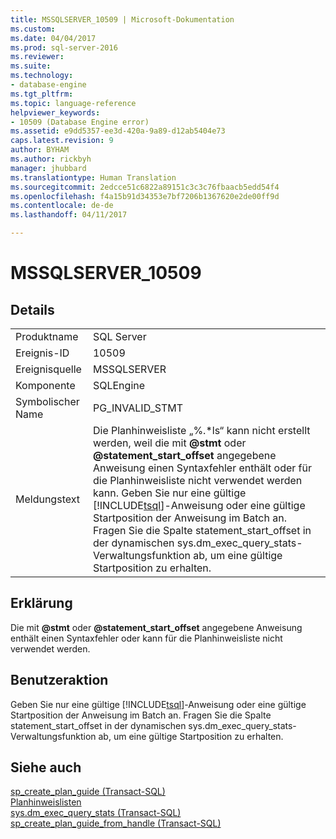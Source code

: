 ```yaml
---
title: MSSQLSERVER_10509 | Microsoft-Dokumentation
ms.custom: 
ms.date: 04/04/2017
ms.prod: sql-server-2016
ms.reviewer: 
ms.suite: 
ms.technology:
- database-engine
ms.tgt_pltfrm: 
ms.topic: language-reference
helpviewer_keywords:
- 10509 (Database Engine error)
ms.assetid: e9dd5357-ee3d-420a-9a89-d12ab5404e73
caps.latest.revision: 9
author: BYHAM
ms.author: rickbyh
manager: jhubbard
ms.translationtype: Human Translation
ms.sourcegitcommit: 2edcce51c6822a89151c3c3c76fbaacb5edd54f4
ms.openlocfilehash: f4a15b91d34353e7bf7206b1367620e2de00ff9d
ms.contentlocale: de-de
ms.lasthandoff: 04/11/2017

---
```

# <a name="mssqlserver10509"></a>MSSQLSERVER_10509
  
## <a name="details"></a>Details  
  
|||  
|-|-|  
|Produktname|SQL Server|  
|Ereignis-ID|10509|  
|Ereignisquelle|MSSQLSERVER|  
|Komponente|SQLEngine|  
|Symbolischer Name|PG_INVALID_STMT|  
|Meldungstext|Die Planhinweisliste „%.\*ls“ kann nicht erstellt werden, weil die mit **@stmt** oder **@statement_start_offset** angegebene Anweisung einen Syntaxfehler enthält oder für die Planhinweisliste nicht verwendet werden kann. Geben Sie nur eine gültige [!INCLUDE[tsql](../../includes/tsql-md.md)]-Anweisung oder eine gültige Startposition der Anweisung im Batch an. Fragen Sie die Spalte statement_start_offset in der dynamischen sys.dm_exec_query_stats-Verwaltungsfunktion ab, um eine gültige Startposition zu erhalten.|  
  
## <a name="explanation"></a>Erklärung  
Die mit **@stmt** oder **@statement_start_offset** angegebene Anweisung enthält einen Syntaxfehler oder kann für die Planhinweisliste nicht verwendet werden.  
  
## <a name="user-action"></a>Benutzeraktion  
Geben Sie nur eine gültige [!INCLUDE[tsql](../../includes/tsql-md.md)]-Anweisung oder eine gültige Startposition der Anweisung im Batch an. Fragen Sie die Spalte statement_start_offset in der dynamischen sys.dm_exec_query_stats-Verwaltungsfunktion ab, um eine gültige Startposition zu erhalten.  
  
## <a name="see-also"></a>Siehe auch  
[sp_create_plan_guide &#40;Transact-SQL&#41;](~/relational-databases/system-stored-procedures/sp-create-plan-guide-transact-sql.md)  
[Planhinweislisten](~/relational-databases/performance/plan-guides.md)  
[sys.dm_exec_query_stats &#40;Transact-SQL&#41;](~/relational-databases/system-dynamic-management-views/sys-dm-exec-query-stats-transact-sql.md)  
[sp_create_plan_guide_from_handle &#40;Transact-SQL&#41;](~/relational-databases/system-stored-procedures/sp-create-plan-guide-from-handle-transact-sql.md)  
  

